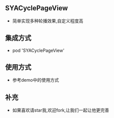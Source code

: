 ## SYACyclePageView
* 简单实现多种轮播效果,自定义程度高
## 集成方式
* pod 'SYACyclePageView'
## 使用方式
* 参考demo中的使用方式
## 补充
* 如果喜欢请star我,欢迎fork,让我们一起让他更完善
